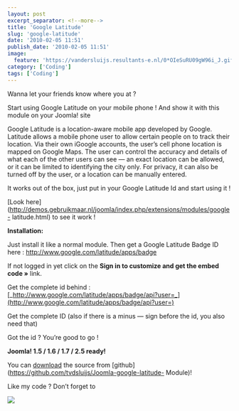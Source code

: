 ```yaml
---
layout: post
excerpt_separator: <!--more-->
title: 'Google Latitude'
slug: 'google-latitude'
date: '2010-02-05 11:51'
publish_date: '2010-02-05 11:51'
image:
  feature: 'https://vandersluijs.resultants-e.nl/0*OIeSuRU09gW96i_J.gif'
category: ['Coding']
tags: ['Coding']
---
```

Wanna let your friends know where you at ?  
  
Start using Google Latitude on your mobile phone ! And show it with this
module on your Joomla! site  
  
Google Latitude is a location-aware mobile app developed by Google. Latitude
allows a mobile phone user to allow certain people on to track their location.
Via their own iGoogle accounts, the user’s cell phone location is mapped on
Google Maps. The user can control the accuracy and details of what each of the
other users can see — an exact location can be allowed, or it can be limited
to identifying the city only. For privacy, it can also be turned off by the
user, or a location can be manually entered.  
  
It works out of the box, just put in your Google Latitude Id and start using
it !  
  
[Look
here](http://demos.gebruikmaar.nl/joomla/index.php/extensions/modules/google-
latitude.html) to see it work !  
  
 **Installation:**  
  
Just install it like a normal module. Then get a Google Latitude Badge ID here
: <http://www.google.com/latitude/apps/badge>  
  
If not logged in yet click on the **Sign in to customize and get the embed
code »** link.  
  
Get the complete id behind :
[_http://www.google.com/latitude/apps/badge/api?user=_](http://www.google.com/latitude/apps/badge/api?user=)  
  
Get the complete ID (also if there is a minus — sign before the id, you also
need that)  
  
Got the id ? You’re good to go !  
  
 **Joomla! 1.5 / 1.6 / 1.7 / 2.5 ready!**  
  
You can [download](https://github.com/tvdsluijs/Joomla-google-latitude-Module)
the source from [github](https://github.com/tvdsluijs/Joomla-google-latitude-
Module)!  
  
Like my code ? Don’t forget to

![](https://vandersluijs.resultants-e.nl/0*OIeSuRU09gW96i_J.gif)

